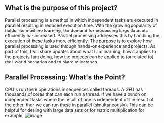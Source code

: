 ## What is the purpose of this project?
Parallel processing is a method in which independent tasks are executed in parallel resulting in reduced execution time. With the growing popularity of fields like machine learning, the demand for processing large datasets efficiently has increased. Parallel processing addresses this by handling the execution of these tasks more efficiently. The purpose is to explore how parallel processing is used through hands-on experience and projects. As part of this, I will share updates about what I am learning, how it applies to the projects I am doing, how the projects can be 
applied to (or related to) real-world scenarios and to share milestones.



## Parallel Processing: What's the Point?
CPU's run there operations in sequences called threads. A GPU has thousands of cores that can each run a thread. If we have a bunch on independent tasks where the result of one is independent of the result of the other, then we can run these in parallel (simultaneously).
This can be helpful for dealing with large data sets or for matrix multiplication for example.
 ![image](https://github.com/user-attachments/assets/dada7ad5-b3ae-4233-b48f-b1b2d1979a68)
